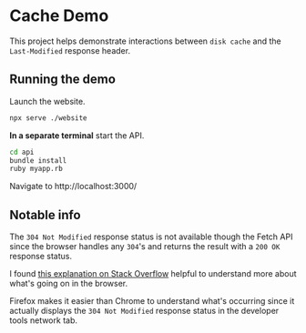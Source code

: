 # Cache Demo

This project helps demonstrate interactions between `disk cache` and the `Last-Modified` response header.

## Running the demo

Launch the website.

```sh
npx serve ./website
```

**In a separate terminal** start the API.

```sh
cd api
bundle install
ruby myapp.rb
```

Navigate to http://localhost:3000/

## Notable info

The `304 Not Modified` response status is not available though the Fetch API since the browser handles any `304`'s and returns the result with a `200 OK` response status.

I found [this explanation on Stack Overflow](https://stackoverflow.com/a/66757539) helpful to understand more about what's going on in the browser.

Firefox makes it easier than Chrome to understand what's occurring since it actually displays the `304 Not Modified` response status in the developer tools network tab.
